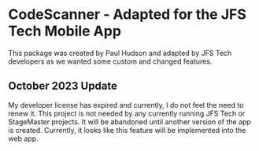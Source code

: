 # CodeScanner - Adapted for the JFS Tech Mobile App

This package was created by Paul Hudson and adapted by JFS Tech developers as we wanted some custom and changed features.

## October 2023 Update

My developer license has expired and currently, I do not feel the need to renew it. This project is not needed by any currently running JFS Tech or StageMaster projects. It will be abandoned until another version of the app is created. Currently, it looks like this feature will be implemented into the web app.
